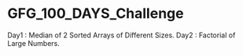 # GFG_100_DAYS_Challenge
Day1 : Median of 2 Sorted Arrays of Different Sizes.
Day2 : Factorial of Large Numbers.
